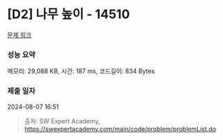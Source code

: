 # [D2] 나무 높이 - 14510 

[문제 링크](https://swexpertacademy.com/main/code/problem/problemDetail.do?contestProbId=AYFofW8qpXYDFAR4) 

### 성능 요약

메모리: 29,088 KB, 시간: 187 ms, 코드길이: 834 Bytes

### 제출 일자

2024-08-07 16:51



> 출처: SW Expert Academy, https://swexpertacademy.com/main/code/problem/problemList.do
